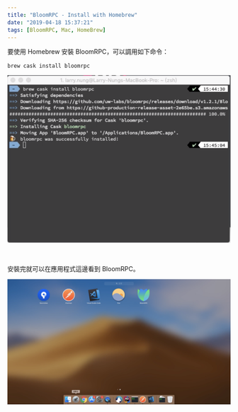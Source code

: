 ```yaml
---
title: "BloomRPC - Install with Homebrew"
date: "2019-04-18 15:37:21"
tags: [BloomRPC, Mac, HomeBrew]
---
```



要使用 Homebrew 安裝 BloomRPC，可以調用如下命令：    

<!-- More -->

    brew cask install bloomrpc

![1.png](1.png)

<br/>


安裝完就可以在應用程式這邊看到 BloomRPC。  

![2.png](2.png)
